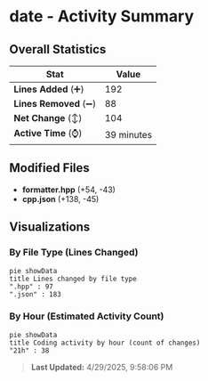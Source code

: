 # date - Activity Summary 

## Overall Statistics

| Stat                   | Value                                                             |
| ---------------------- | ----------------------------------------------------------------- |
| **Lines Added** (➕)   | 192                                          |
| **Lines Removed** (➖) | 88                                        |
| **Net Change** (↕)    | 104                |
| **Active Time** (⌚)   | 39 minutes |


## Modified Files
- **formatter.hpp** (+54, -43)
- **cpp.json** (+138, -45)

## Visualizations

### By File Type (Lines Changed)

```mermaid
pie showData
title Lines changed by file type
".hpp" : 97
".json" : 183
```

### By Hour (Estimated Activity Count)

```mermaid
pie showData
title Coding activity by hour (count of changes)
"21h" : 38
```


> **Last Updated:** 4/29/2025, 9:58:06 PM